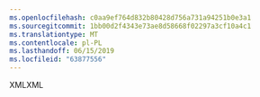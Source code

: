 ```yaml
---
ms.openlocfilehash: c0aa9ef764d832b80428d756a731a94251b0e3a1
ms.sourcegitcommit: 1bb00d2f4343e73ae8d58668f02297a3cf10a4c1
ms.translationtype: MT
ms.contentlocale: pl-PL
ms.lasthandoff: 06/15/2019
ms.locfileid: "63877556"
---
```

<span data-ttu-id="82ec4-101">XML</span><span class="sxs-lookup"><span data-stu-id="82ec4-101">XML</span></span>